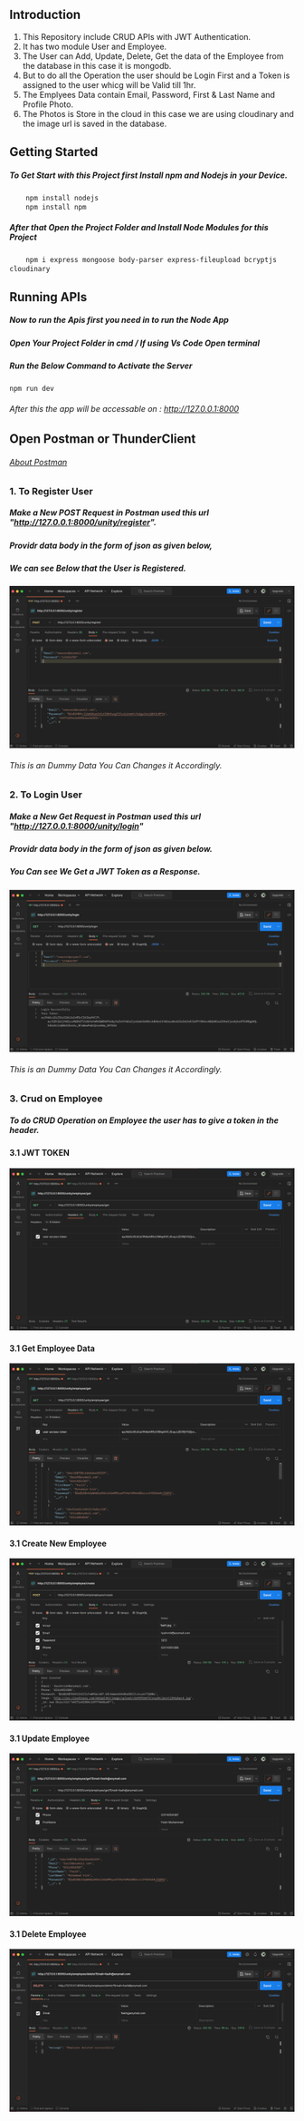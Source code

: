 ## Introduction
1. This Repository include CRUD APIs with JWT Authentication.
2. It has two module User and Employee.
3. The User can Add, Update, Delete, Get the data of the Employee from the database in this case it is mongodb.
4. But to do all the Operation the user should be Login First and a Token is assigned to the user whicg will be Valid till 1hr.
5. The Emplyees Data contain Email, Password, First & Last Name and Profile Photo.
6. The Photos is Store in the cloud in this case we are using cloudinary and the image url is saved in the database.

## Getting Started
##### To Get Start with this Project first Install npm and Nodejs in your Device.
        npm install nodejs
        npm install npm
 ##### After that Open the Project Folder and Install Node Modules for this Project
        npm i express mongoose body-parser express-fileupload bcryptjs cloudinary

## Running APIs
##### Now to run the Apis first you need in to run the Node App 
##### Open Your Project Folder in cmd / If using Vs Code Open terminal
##### Run the Below Command to Activate the Server
    npm run dev
###### After this the app will be accessable on : <a href = "http://127.0.0.1:8000">http://127.0.0.1:8000</a>

## Open Postman or ThunderClient 
###### <a href="https://www.postman.com/product/tools/#:~:text=Postman%20can%20be%20used%20to,use%20to%20build%20tests%20quickly.">About Postman</a>

### 1. To Register User
#####  Make a New POST Request in Postman used this url "http://127.0.0.1:8000/unity/register".
##### Providr data body in the form of json as given below,
##### We can see Below that the User is Registered.
<img src="ReadMe Files/user_register.png">

###### This is an Dummy Data You Can Changes it Accordingly.

### 2. To Login User
#####  Make a New Get Request in Postman used this url "http://127.0.0.1:8000/unity/login" 
##### Providr data body in the form of json as given below.
##### You Can see We Get a JWT Token as a Response.

<img src="ReadMe Files/user_login.png">

###### This is an Dummy Data You Can Changes it Accordingly.
### 3. Crud on Employee
##### To do CRUD Operation on Employee the user has to give a token in the header.
#### 3.1 JWT TOKEN

<img src="ReadMe Files/token.png">

#### 3.1 Get Employee Data

<img src="ReadMe Files/get.png">

#### 3.1 Create New Employee

<img src="ReadME Files/Create.png">

#### 3.1 Update Employee

<img src="ReadME Files/update.png">

#### 3.1 Delete Employee

<img src="ReadME Files/delete.png">




